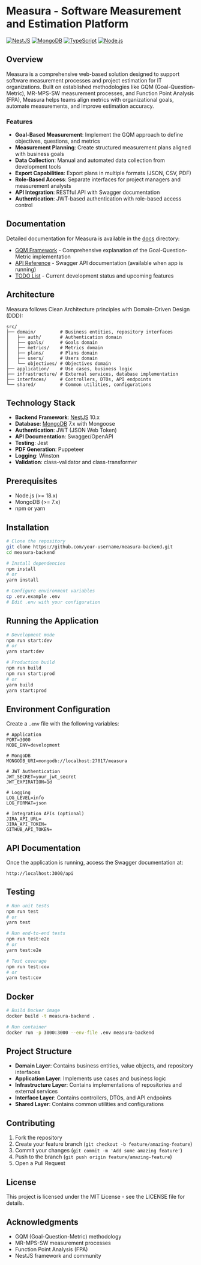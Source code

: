 # Measura - Software Measurement and Estimation Platform

[![NestJS](https://img.shields.io/badge/NestJS-10.x-red.svg)](https://nestjs.com/)
[![MongoDB](https://img.shields.io/badge/MongoDB-7.x-green.svg)](https://www.mongodb.com/)
[![TypeScript](https://img.shields.io/badge/TypeScript-5.x-blue.svg)](https://www.typescriptlang.org/)
[![Node.js](https://img.shields.io/badge/Node.js-18.x-green.svg)](https://nodejs.org/)

## Overview

Measura is a comprehensive web-based solution designed to support software measurement processes and project estimation for IT organizations. Built on established methodologies like GQM (Goal-Question-Metric), MR-MPS-SW measurement processes, and Function Point Analysis (FPA), Measura helps teams align metrics with organizational goals, automate measurements, and improve estimation accuracy.

### Features

- **Goal-Based Measurement**: Implement the GQM approach to define objectives, questions, and metrics
- **Measurement Planning**: Create structured measurement plans aligned with business goals
- **Data Collection**: Manual and automated data collection from development tools
- **Export Capabilities**: Export plans in multiple formats (JSON, CSV, PDF)
- **Role-Based Access**: Separate interfaces for project managers and measurement analysts
- **API Integration**: RESTful API with Swagger documentation
- **Authentication**: JWT-based authentication with role-based access control

## Documentation

Detailed documentation for Measura is available in the [docs](./docs) directory:

- [GQM Framework](./docs/GQM-Framework.md) - Comprehensive explanation of the Goal-Question-Metric implementation
- [API Reference](http://localhost:3000/api) - Swagger API documentation (available when app is running)
- [TODO List](./TODO.md) - Current development status and upcoming features

## Architecture

Measura follows Clean Architecture principles with Domain-Driven Design (DDD):

```
src/
├── domain/         # Business entities, repository interfaces
│   ├── auth/       # Authentication domain
│   ├── goals/      # Goals domain
│   ├── metrics/    # Metrics domain
│   ├── plans/      # Plans domain
│   ├── users/      # Users domain
│   └── objectives/ # Objectives domain
├── application/    # Use cases, business logic
├── infrastructure/ # External services, database implementation
├── interfaces/     # Controllers, DTOs, API endpoints
└── shared/         # Common utilities, configurations
```

## Technology Stack

- **Backend Framework**: [NestJS](https://nestjs.com/) 10.x
- **Database**: [MongoDB](https://www.mongodb.com/) 7.x with Mongoose
- **Authentication**: JWT (JSON Web Token)
- **API Documentation**: Swagger/OpenAPI
- **Testing**: Jest
- **PDF Generation**: Puppeteer
- **Logging**: Winston
- **Validation**: class-validator and class-transformer

## Prerequisites

- Node.js (>= 18.x)
- MongoDB (>= 7.x)
- npm or yarn

## Installation

```bash
# Clone the repository
git clone https://github.com/your-username/measura-backend.git
cd measura-backend

# Install dependencies
npm install
# or
yarn install

# Configure environment variables
cp .env.example .env
# Edit .env with your configuration
```

## Running the Application

```bash
# Development mode
npm run start:dev
# or
yarn start:dev

# Production build
npm run build
npm run start:prod
# or
yarn build
yarn start:prod
```

## Environment Configuration

Create a `.env` file with the following variables:

```
# Application
PORT=3000
NODE_ENV=development

# MongoDB
MONGODB_URI=mongodb://localhost:27017/measura

# JWT Authentication
JWT_SECRET=your_jwt_secret
JWT_EXPIRATION=1d

# Logging
LOG_LEVEL=info
LOG_FORMAT=json

# Integration APIs (optional)
JIRA_API_URL=
JIRA_API_TOKEN=
GITHUB_API_TOKEN=
```

## API Documentation

Once the application is running, access the Swagger documentation at:

```
http://localhost:3000/api
```

## Testing

```bash
# Run unit tests
npm run test
# or
yarn test

# Run end-to-end tests
npm run test:e2e
# or
yarn test:e2e

# Test coverage
npm run test:cov
# or
yarn test:cov
```

## Docker

```bash
# Build Docker image
docker build -t measura-backend .

# Run container
docker run -p 3000:3000 --env-file .env measura-backend
```

## Project Structure

- **Domain Layer**: Contains business entities, value objects, and repository interfaces
- **Application Layer**: Implements use cases and business logic
- **Infrastructure Layer**: Contains implementations of repositories and external services
- **Interface Layer**: Contains controllers, DTOs, and API endpoints
- **Shared Layer**: Contains common utilities and configurations

## Contributing

1. Fork the repository
2. Create your feature branch (`git checkout -b feature/amazing-feature`)
3. Commit your changes (`git commit -m 'Add some amazing feature'`)
4. Push to the branch (`git push origin feature/amazing-feature`)
5. Open a Pull Request

## License

This project is licensed under the MIT License - see the LICENSE file for details.

## Acknowledgments

- GQM (Goal-Question-Metric) methodology
- MR-MPS-SW measurement processes
- Function Point Analysis (FPA)
- NestJS framework and community
